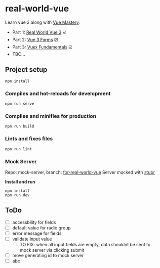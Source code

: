 # real-world-vue

Learn vue 3 along with [Vue Mastery](https://www.vuemastery.com/).

- Part 1: [Real World Vue 3](https://www.vuemastery.com/courses/real-world-vue3/rwv3-orientation) ☑️
- Part 2: [Vue 3 Forms](https://www.vuemastery.com/courses/vue3-forms/forms-introduction) ☑️
- Part 3: [Vuex Fundamentals](https://www.vuemastery.com/courses/vuex-fundamentals/vuex4-intro-to-vuex) ☑️
- TBC...

## Project setup

```
npm install
```

### Compiles and hot-reloads for development

```
npm run serve
```

### Compiles and minifies for production

```
npm run build
```

### Lints and fixes files

```
npm run lint
```

### Mock Server

Repo: mock-server, branch: [for-real-world-vue](https://github.com/YiDaoJ/mock-server/tree/for-real-world-vue)
Server mocked with [stubr](https://stubr.readme.io/)

**Install and run**

```
npm install
npm run dev
```

## ToDo

- [ ] accessbility for fields
- [ ] default value for radio group
- [ ] error message for fields
- [ ] validate input value
  - [ ] TO FIX: when all input fields are empty, data shouldnt be sent to mock server via clicking submit
- [ ] move generating id to mock server
- [ ] abc
